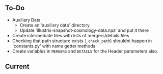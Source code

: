 ## To-Do ##
-   Auxiliary Data
    -   Create an 'auxiliary data' directory
    -   Update 'illustris-snapshot-cosmology-data.npz' and put it there
-   Create intermediate files with lists of mergers/details files
-   Checking that path structure exists (`_check_path`) shouldnt happen in 'constants.py' with name
    getter methods.
-   Create variables in `MERGERS` and `DETAILS` for the Header parameters also.


## Current ##
